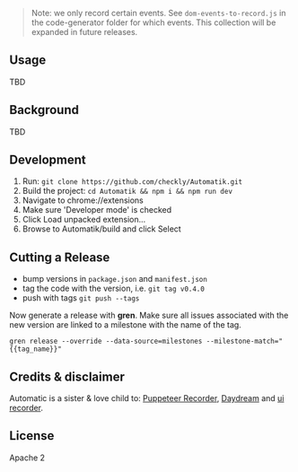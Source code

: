 

> Note: we only record certain events. See `dom-events-to-record.js` in the code-generator folder for which events. This collection will be expanded in future releases.

## Usage
TBD
## Background

TBD

## Development

1. Run: `git clone https://github.com/checkly/Automatik.git`
2. Build the project: `cd Automatik && npm i && npm run dev`
2. Navigate to chrome://extensions
3. Make sure 'Developer mode' is checked
4. Click Load unpacked extension...
5. Browse to Automatik/build and click Select

## Cutting a Release

- bump versions in `package.json` and `manifest.json`
- tag the code with the version, i.e. `git tag v0.4.0`
- push with tags `git push --tags`

Now generate a release with **gren**. Make sure all issues associated with the new version are linked to a milestone
with the name of the tag.

```
gren release --override --data-source=milestones --milestone-match="{{tag_name}}"
```

## Credits & disclaimer

Automatic is a sister & love child to: 
[Puppeteer Recorder](https://github.com/checkly/puppeteer-recorder), [Daydream](https://github.com/segmentio/daydream) and [ui recorder](https://github.com/yguan/ui-recorder).

## License
Apache 2
